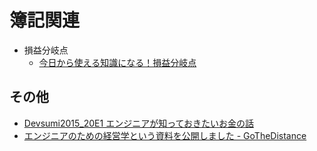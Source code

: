 # 簿記関連

- 損益分岐点
  - [今日から使える知識になる！損益分岐点](http://www.afford.co.jp/column/soneki.html)

## その他
- [Devsumi2015_20E1 エンジニアが知っておきたいお金の話](http://www.slideshare.net/zenrok/devsumi-2015)
- [エンジニアのための経営学という資料を公開しました - GoTheDistance](http://gothedistance.hatenadiary.jp/entry/2015/02/24/125414)
